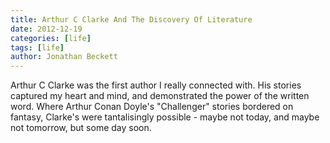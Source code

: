 ```yaml
---
title: Arthur C Clarke And The Discovery Of Literature
date: 2012-12-19
categories: [life]
tags: [life]
author: Jonathan Beckett
---
```


Arthur C Clarke was the first author I really connected with. His stories captured my heart and mind, and demonstrated the power of the written word. Where Arthur Conan Doyle's "Challenger" stories bordered on fantasy, Clarke's were tantalisingly possible - maybe not today, and maybe not tomorrow, but some day soon.